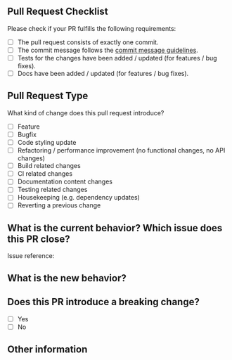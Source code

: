 ## Pull Request Checklist

Please check if your PR fulfills the following requirements:

<!-- Please check all points applying to this PR using an "x". -->

-   [ ] The pull request consists of exactly one commit.
-   [ ] The commit message follows the [commit message guidelines](https://github.com/Diplomatiq/eslint-config-tslib/blob/develop/CONTRIBUTING.md#commit-messages).
-   [ ] Tests for the changes have been added / updated (for features / bug fixes).
-   [ ] Docs have been added / updated (for features / bug fixes).

## Pull Request Type

What kind of change does this pull request introduce?

<!-- Please check the one that applies most to this PR using an "x". -->

-   [ ] Feature
-   [ ] Bugfix
-   [ ] Code styling update
-   [ ] Refactoring / performance improvement (no functional changes, no API changes)
-   [ ] Build related changes
-   [ ] CI related changes
-   [ ] Documentation content changes
-   [ ] Testing related changes
-   [ ] Housekeeping (e.g. dependency updates)
-   [ ] Reverting a previous change

## What is the current behavior? Which issue does this PR close?

<!-- Please describe the current behavior that you are modifying, or link to a relevant issue. -->

Issue reference: <!-- e.g. #25 -->

## What is the new behavior?

<!-- Please describe the new behavior with your improvement. -->

## Does this PR introduce a breaking change?

<!-- Please check the one that applies to this PR using an "x". -->

-   [ ] Yes
-   [ ] No

<!-- If this PR contains a breaking change, please describe the impact and migration path for existing applications below. -->

## Other information

<!-- Include anything that you find useful for understanding the scope of this PR. -->
